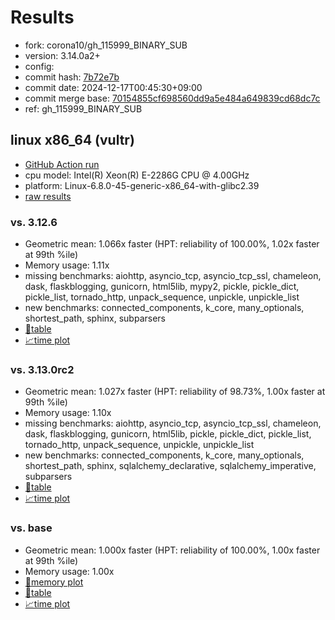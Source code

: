 # Results

- fork: corona10/gh_115999_BINARY_SUB
- version: 3.14.0a2+
- config: 
- commit hash: [7b72e7b](https://github.com/corona10/cpython/commit/7b72e7b)
- commit date: 2024-12-17T00:45:30+09:00
- commit merge base: [70154855cf698560dd9a5e484a649839cd68dc7c](https://github.com/python/cpython/commit/70154855cf698560dd9a5e484a649839cd68dc7c)
- ref: gh_115999_BINARY_SUB

## linux x86_64 (vultr)

- [GitHub Action run](https://github.com/facebookexperimental/free-threading-benchmarking/actions/runs/12357231006)
- cpu model: Intel(R) Xeon(R) E-2286G CPU @ 4.00GHz
- platform: Linux-6.8.0-45-generic-x86_64-with-glibc2.39
- [raw results](bm-20241217-vultr-x86_64-corona10-gh_115999_BINARY_SUB-3.14.0a2%2B-7b72e7b.json)

### vs. 3.12.6

- Geometric mean: 1.066x faster (HPT: reliability of 100.00%, 1.02x faster at 99th %ile)
- Memory usage: 1.11x
- missing benchmarks: aiohttp, asyncio_tcp, asyncio_tcp_ssl, chameleon, dask, flaskblogging, gunicorn, html5lib, mypy2, pickle, pickle_dict, pickle_list, tornado_http, unpack_sequence, unpickle, unpickle_list
- new benchmarks: connected_components, k_core, many_optionals, shortest_path, sphinx, subparsers
- [📄table](bm-20241217-vultr-x86_64-corona10-gh_115999_BINARY_SUB-3.14.0a2%2B-7b72e7b-vs-3.12.6.md)
- [📈time plot](bm-20241217-vultr-x86_64-corona10-gh_115999_BINARY_SUB-3.14.0a2%2B-7b72e7b-vs-3.12.6.svg)

### vs. 3.13.0rc2

- Geometric mean: 1.027x faster (HPT: reliability of 98.73%, 1.00x faster at 99th %ile)
- Memory usage: 1.10x
- missing benchmarks: aiohttp, asyncio_tcp, asyncio_tcp_ssl, chameleon, dask, flaskblogging, gunicorn, html5lib, pickle, pickle_dict, pickle_list, tornado_http, unpack_sequence, unpickle, unpickle_list
- new benchmarks: connected_components, k_core, many_optionals, shortest_path, sphinx, sqlalchemy_declarative, sqlalchemy_imperative, subparsers
- [📄table](bm-20241217-vultr-x86_64-corona10-gh_115999_BINARY_SUB-3.14.0a2%2B-7b72e7b-vs-3.13.0rc2.md)
- [📈time plot](bm-20241217-vultr-x86_64-corona10-gh_115999_BINARY_SUB-3.14.0a2%2B-7b72e7b-vs-3.13.0rc2.svg)

### vs. base

- Geometric mean: 1.000x faster (HPT: reliability of 100.00%, 1.00x faster at 99th %ile)
- Memory usage: 1.00x
- [🧠memory plot](bm-20241217-vultr-x86_64-corona10-gh_115999_BINARY_SUB-3.14.0a2%2B-7b72e7b-vs-base-mem.svg)
- [📄table](bm-20241217-vultr-x86_64-corona10-gh_115999_BINARY_SUB-3.14.0a2%2B-7b72e7b-vs-base.md)
- [📈time plot](bm-20241217-vultr-x86_64-corona10-gh_115999_BINARY_SUB-3.14.0a2%2B-7b72e7b-vs-base.svg)

